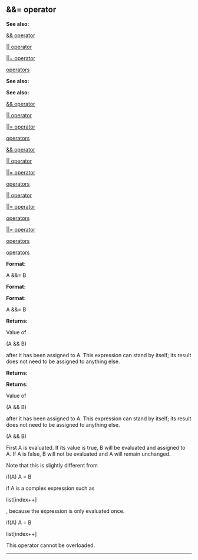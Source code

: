 

 &&= operator
--------------




**See also:** 


[&& operator](#/operator/&&) 

[|| operator](#/operator/||) 

[||= operator](#/operator/||=) 

[operators](#/operator) 






**See also:** 

**See also:**

[&& operator](#/operator/&&) 

[|| operator](#/operator/||) 

[||= operator](#/operator/||=) 

[operators](#/operator) 




[&& operator](#/operator/&&)

[|| operator](#/operator/||) 

[||= operator](#/operator/||=) 

[operators](#/operator) 



[|| operator](#/operator/||)

[||= operator](#/operator/||=) 

[operators](#/operator) 


[||= operator](#/operator/||=)

[operators](#/operator) 

[operators](#/operator)


**Format:** 


 A &&= B
 


**Format:** 

**Format:**

 A &&= B



**Returns:** 


 Value of
 
 (A && B)
 
 after it has been assigned to A. This
expression can stand by itself; its result does not need to be assigned to
anything else.
 


**Returns:** 

**Returns:**

 Value of
 
 (A && B)
 
 after it has been assigned to A. This
expression can stand by itself; its result does not need to be assigned to
anything else.


 (A && B)


 First A is evaluated. If its value is true, B will be evaluated and
assigned to A. If A is false, B will not be evaluated and A will remain
unchanged.




 Note that this is slightly different from
 
 if(A) A = B
 
 if A is
a complex expression such as
 
 list[index++]
 
 , because the expression
is only evaluated once.




 if(A) A = B


 list[index++]


 This operator cannot be overloaded.





---


